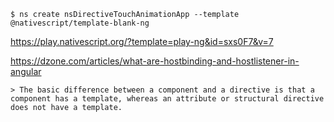 


```
$ ns create nsDirectiveTouchAnimationApp --template @nativescript/template-blank-ng
```

https://play.nativescript.org/?template=play-ng&id=sxs0F7&v=7


https://dzone.com/articles/what-are-hostbinding-and-hostlistener-in-angular

```
> The basic difference between a component and a directive is that a component has a template, whereas an attribute or structural directive does not have a template.
```
